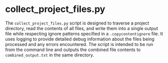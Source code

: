 # collect_project_files.py

The `collect_project_files.py` script is designed to traverse a project directory, read the contents of all files, and write them into a single output file while respecting ignore patterns specified in a `.copycontentignore` file. It uses logging to provide detailed debug information about the files being processed and any errors encountered. The script is intended to be run from the command line and outputs the combined file contents to `combined_output.txt` in the same directory.